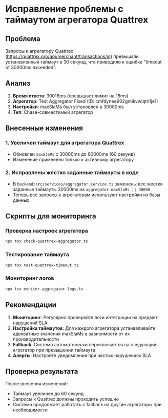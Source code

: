 # Исправление проблемы с таймаутом агрегатора Quattrex

## Проблема
Запросы к агрегатору Quattrex (https://quattrex.pro/api/merchant/transactions/in) превышали установленный таймаут в 30 секунд, что приводило к ошибке "timeout of 30000ms exceeded".

## Анализ
1. **Время ответа**: 30016ms (превышает лимит на 16ms)
2. **Агрегатор**: Test Aggregator Fixed (ID: cmfdynee902gmikvwlqtn1je1)
3. **Настройки**: maxSlaMs был установлен в 30000ms
4. **Тип**: Chase-совместимый агрегатор

## Внесенные изменения

### 1. Увеличен таймаут для агрегатора Quattrex
- Обновлен `maxSlaMs` с 30000ms до 60000ms (60 секунд)
- Изменение применено только к активному агрегатору

### 2. Исправлены жестко заданные таймауты в коде
- В `backend/src/services/aggregator.service.ts` заменены все жестко заданные таймауты 30000ms на `aggregator.maxSlaMs || 30000`
- Теперь все запросы к агрегаторам используют настройки из базы данных

## Скрипты для мониторинга

### Проверка настроек агрегатора
```bash
npx tsx check-quattrex-aggregator.ts
```

### Тестирование таймаута
```bash
npx tsx test-quattrex-timeout.ts
```

### Мониторинг логов
```bash
npx tsx monitor-aggregator-logs.ts
```

## Рекомендации

1. **Мониторинг**: Регулярно проверяйте логи интеграции на предмет нарушений SLA
2. **Настройка таймаутов**: Для каждого агрегатора устанавливайте адекватные значения maxSlaMs в зависимости от их производительности
3. **Fallback**: Система автоматически переключается на следующий агрегатор при превышении таймаута
4. **Алерты**: Настройте уведомления при частых нарушениях SLA

## Проверка результата
После внесения изменений:
- Таймаут увеличен до 60 секунд
- Запросы к Quattrex должны проходить успешно
- Система продолжает работать с fallback на другие агрегаторы при необходимости
